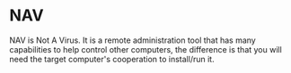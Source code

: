 # NAV
NAV is Not A Virus. It is a remote administration tool that has many capabilities to help control other computers, the difference is that you will need the target computer's cooperation to install/run it.

